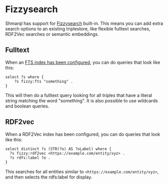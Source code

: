 # Fizzysearch

Shmarql has support for [Fizzysearch](https://ise-fizkarlsruhe.github.io/fizzysearch/) built-in. This means you can add extra search options to an existing triplestore, like flexible fulltext searches, RDF2Vec searches or semantic embeddings.

## Fulltext

When an [FTS index has been configured](/configuration/#fts_filepath), you can do queries that look like this:

```sparql hl_lines="2"
select ?s where {
    ?s fizzy:fts "something" .
}
```

This will then do a fulltext query looking for all triples that have a literal string matching the word "something".
It is also possible to use wildcards and boolean queries.

## RDF2vec

When a RDF2Vec index has been configured, you can do queries that look like this:

```sparql hl_lines="2"
select distinct ?s (STR(?o) AS ?oLabel) where {
  ?s fizzy:rdf2vec <https://example.com/entity/xyz> .
  ?s rdfs:label ?o .
}
```

This searches for all entities similar to `<https://example.com/entity/xyz>`, and then selects the rdfs:label for display.
